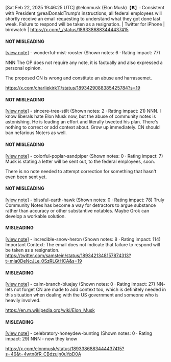 [Sat Feb 22, 2025 19:46:25 UTC] @elonmusk (Elon Musk)【𝗕】: Consistent with President @realDonaldTrump’s instructions, all federal employees will shortly receive an email requesting to understand what they got done last week. Failure to respond will be taken as a resignation. | Twitter for iPhone | birdwatch | https://x.com/_/status/1893386883444437415

#### NOT MISLEADING

[[view note]](https://x.com/i/birdwatch/n/1893494454817821122) - wonderful-mist-rooster (Shown notes: 6 · Rating impact: 77)

NNN
The OP does not require any note, it is factually and also expressed a personal opinion. 

The proposed CN is wrong and constitute an abuse and harrassemet.

https://x.com/charliekirk11/status/1893429088385425784?s=19

#### NOT MISLEADING

[[view note]](https://x.com/i/birdwatch/n/1893445657014259836) - sincere-tree-stilt (Shown notes: 2 · Rating impact: 21)
NNN. I know liberals hate Elon Musk now, but the abuse of community notes is astonishing. He is leading an effort and literally tweeted his plan. There's nothing to correct or add context about. Grow up immediately. CN should ban nefarious Noters as well.

#### NOT MISLEADING

[[view note]](https://x.com/i/birdwatch/n/1893433540462645316) - colorful-poplar-sandpiper (Shown notes: 0 · Rating impact: 7)
Musk is stating a letter will be sent out, to the federal employees, soon.

There is no note needed to attempt correction for something that hasn't even been sent yet.

#### NOT MISLEADING

[[view note]](https://x.com/i/birdwatch/n/1893500787084464381) - blissful-earth-hawk (Shown notes: 0 · Rating impact: 78)
Truly Community Notes has become a way for detractors to argue substance rather than accuracy or other substantive notables. Maybe Grok can develop a workable solution. 

#### MISLEADING

[[view note]](https://x.com/i/birdwatch/n/1893428543356641315) - incredible-snow-heron (Shown notes: 8 · Rating impact: 114)
Important Context: The email does not indicate that failure to respond will be taken as a resignation.
https://twitter.com/samstein/status/1893421348157874313?t=mia0DeNcJLe_0SzRLGtHCA&s=19

#### MISLEADING

[[view note]](https://x.com/i/birdwatch/n/1893570287771267545) - calm-branch-bluejay (Shown notes: 0 · Rating impact: 27)
NN- lets not forget CN are made to add context too, which is definitely needed in this situation when dealing with the US government and someone who is heavily involved.

https://en.m.wikipedia.org/wiki/Elon_Musk

#### MISLEADING

[[view note]](https://x.com/i/birdwatch/n/1893444009898713476) - celebratory-honeydew-bunting (Shown notes: 0 · Rating impact: 29)
NNN - now they know 

https://x.com/elonmusk/status/1893386883444437415?s=46&t=4wtn8fR_CBdzujn0uYpD0A
